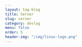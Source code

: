 ```yaml
---
layout: tag-blog
title: Server
slug: server
category: devlog
menu: false
order: 5
header-img: "/img/linux-logo.png"
---
```

